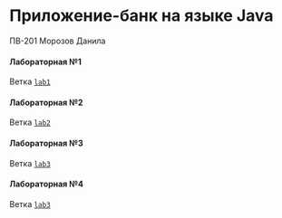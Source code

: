 # Приложение-банк на языке Java

ПВ-201 Морозов Данила

#### Лабораторная №1

Ветка [`lab1`](https://github.com/DanArmor/morozovdaLab/tree/lab1)

#### Лабораторная №2
Ветка [`lab2`](https://github.com/DanArmor/morozovdaLab/tree/lab2)

#### Лабораторная №3
Ветка [`lab3`](https://github.com/DanArmor/morozovdaLab/tree/lab3)

#### Лабораторная №4
Ветка [`lab3`](https://github.com/DanArmor/morozovdaLab/tree/lab4)